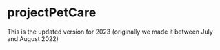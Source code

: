 # projectPetCare
This is the updated version for 2023 (originally we made it between July and August 2022)
